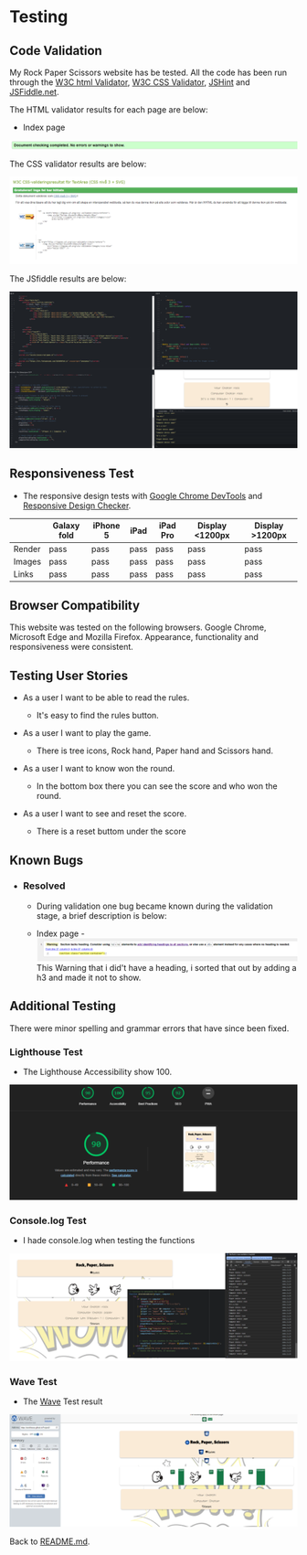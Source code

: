 # Testing

## Code Validation

My Rock Paper Scissors website has be tested. All the code has been run through the [W3C html Validator](https://validator.w3.org/), [W3C CSS Validator](https://jigsaw.w3.org/css-validator/), [JSHint](https://jshint.com) and [JSFiddle.net](https://jsfiddle.net).

The HTML validator results for each page are below:

* Index page

![W3C Validator test result](assets/testing-image/headinok.png)

The CSS validator results are below:

![CSS Validator test result](assets/testing-image/cssok.png)

The JSfiddle results are below:

![JSfiddle test result](assets/testing-image/JSfidleok.png)

## Responsiveness Test

* The responsive design tests with [Google Chrome DevTools](https://developer.chrome.com/docs/devtools/) and [Responsive Design Checker](https://www.responsivedesignchecker.com/).

|        | Galaxy fold | iPhone 5 | iPad | iPad Pro | Display <1200px | Display >1200px |
|--------|-------------|----------|------|----------|-----------------|-----------------|
| Render | pass        | pass     | pass | pass     | pass            | pass            |
| Images | pass        | pass     | pass | pass     | pass            | pass            |
| Links  | pass        | pass     | pass | pass     | pass            | pass            |

## Browser Compatibility

This website was tested on the following browsers.
Google Chrome, Microsoft Edge and Mozilla Firefox. Appearance, functionality and responsiveness were consistent.

## Testing User Stories

* As a user I want to be able to read the rules.
  * It's easy to find the rules button.
    <br>
* As a user I want to play the game.
  * There is tree icons, Rock hand, Paper hand and Scissors hand.
    <br>
* As a user I want to know won the round.
  * In the bottom box there you can see the score and who won the round.
    <br>
    
* As a user I want to see and reset the score.
  * There is a reset buttom under the score

## Known Bugs

* ### Resolved

  * During validation one bug became known during the validation stage, a brief description is below:

  * Index page -
    ![W3C Validator test result](assets/testing-image/missingheading.png)
This Warning that i did't have a heading, i sorted that out by adding a h3 and made it not to show.


## Additional Testing

There were minor spelling and grammar errors that have since been fixed.

### Lighthouse Test

* The Lighthouse Accessibility show 100.

![Lighthouse test result](assets/testing-image/lighthousegreen.png)


### Console.log Test

* I hade console.log when testing the functions

![Console test result](assets/testing-image/consolelog.png)

### Wave Test

* The [Wave](https://wave.webaim.org/report#/https://storkfrasse.github.io/Project2/) Test result

![Wave test result](assets/testing-image/wavetest.png)

Back to [README.md](./README.md#testing).
